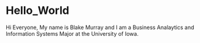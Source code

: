 # Hello_World

Hi Everyone,
My name is Blake Murray and I am a Business Analaytics and Information Systems Major at the University of Iowa.
